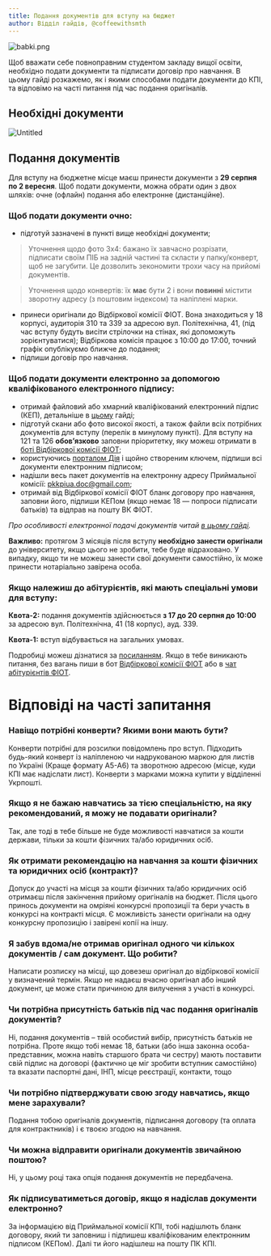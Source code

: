 ```yaml
---
title: Подання документів для вступу на бюджет
author: Відділ гайдів, @coffeewithsmth
---
```


![babki.png](https://imgur.com/a/TE5ZOMk)

Щоб вважати себе повноправним студентом закладу вищої освіти, необхідно подати документи та підписати договір про навчання. В цьому гайді розкажемо, як і якими способами подати документи до КПІ, та відповімо на часті питання під час подання оригіналів.

## Необхідні документи

![Untitled](https://s3-us-west-2.amazonaws.com/secure.notion-static.com/587952af-20c6-4248-9a9e-bee8d8a65c67/Untitled.png)

## Подання документів

Для вступу на бюджетне місце маєш принести документи з **29 серпня по 2 вересня**. Щоб подати документи, можна обрати один з двох шляхів: очне (офлайн) подання або електронне (дистанційне). 

### Щоб подати документи очно:

- підготуй зазначені в пункті вище необхідні документи;

> Уточнення щодо фото 3х4: бажано їх завчасно розрізати, підписати своїм ПІБ на задній частині та скласти у папку/конверт, щоб не загубити. Це дозволить зекономити трохи часу на прийомі документів.
> 

> Уточнення щодо конвертів: їх **має** бути 2 і вони **повинні** містити зворотну адресу (з поштовим індексом) та наліплені марки.
> 
- принеси оригінали до Відбіркової комісії ФІОТ. Вона знаходиться у 18 корпусі, аудиторія 310 та 339 за адресою вул. Політехнічна, 41, (під час вступу будуть висіти стрілочки на стінах, які допоможуть зорієнтуватися); Відбіркова комісія працює з 10:00 до 17:00, точний графік опублікуємо ближче до подання;
- підпиши договір про навчання.

### Щоб подати документи електронно за допомогою кваліфікованого електронного підпису:

- отримай файловий або хмарний кваліфікований електронний підпис (КЕП), детальніше в [цьому](https://telegra.ph/obtaining-digital-signature-from-privatbank-11-11) гайді;
- підготуй скани або фото високої якості, а також файли всіх потрібних документів для вступу (перелік в минулому пункті). Для вступу на 121 та 126 **обов’язково** заповни пріоритетку, яку можеш отримати в [боті Відбіркової комісії ФІОТ](https://t.me/fiot_help_bot);
- користуючись [порталом Дія](https://sign.diia.gov.ua/) і щойно створеним ключем, підпиши всі документи електронним підписом;
- надішли весь пакет документів на електронну адресу Приймальної комісії: [pkkpiua.doc@gmail.com](mailto:pkkpiua.doc@gmail.com);
- отримай від Відбіркової комісії ФІОТ бланк договору про навчання, заповни його, підпиши КЕПом (якщо немає 18 — попроси підписати батьків) та відправ на пошту ВК ФІОТ.

*Про особливості електронної подачі документів читай [в цьому гайді](https://telegra.ph/Osoblivostі-distancіjnogo-podannya-dokumentіv-07-26).*

**Важливо:** протягом 3 місяців після вступу **необхідно занести оригінали** до університету, якщо цього не зробити, тебе буде відраховано. У випадку, якщо ти не можеш занести свої документи самостійно, їх може принести нотаріально завірена особа.

### **Якщо належиш до абітурієнтів, які мають спеціальні умови для вступу:**

**Квота-2:** подання документів здійснюється **з 17 до 20 серпня до 10:00** за адресою вул. Політехнічна, 41 (18 корпус), ауд. 339. 

**Квота-1:** вступ відбувається на загальних умовах.

Подробиці можеш дізнатися за [посиланням](https://pk.kpi.ua/faq/). Якщо в тебе виникають питання, без вагань пиши в бот [Відбіркової комісії ФІОТ](https://t.me/fiot_help_bot) або в [чат абітурієнтів ФІОТ](https://t.me/abit_fict).

# Відповіді на часті запитання

### Навіщо потрібні конверти? Якими вони мають бути?

Конверти потрібні для розсилки повідомлень про вступ. Підходить будь-який конверт із наліпленою чи надрукованою маркою для листів по Україні (Краще формату А5-А6) та зворотною адресою (місце, куди КПІ має надіслати лист). Конверти з марками можна купити у відділенні Укрпошті.

### Якщо я не бажаю навчатись за тією спеціальністю, на яку рекомендований, я можу не подавати оригінали?

Так, але тоді в тебе більше не буде можливості навчатися за кошти держави, тільки за кошти фізичних та/або юридичних осіб.

### Як отримати рекомендацію на навчання за кошти фізичних та юридичних осіб (контракт)?

Допуск до участі на місця за кошти фізичних та/або юридичних осіб отримаєш після закінчення прийому оригіналів на бюджет. Після цього принось документи на омріяні конкурсні пропозиції та бери участь в конкурсі на контракті місця. Є можливість занести оригінали на одну конкурсну пропозицію і завірені копії на іншу.

### Я забув вдома/не отримав оригінал одного чи кількох документів / сам документ. Що робити?

Написати розписку на місці, що довезеш оригінал до відбіркової комісії у визначений термін. Якщо не надаєш вчасно оригінал або інший документ, це може стати причиною для вилучення з участі в конкурсі.

### Чи потрібна присутність батьків під час подання оригіналів документів?

Ні, подання документів – твій особистий вибір, присутність батьків не потрібна. Проте якщо тобі немає 18, батьки (або інша законна особа-представник, можна навіть старшого брата чи сестру) мають поставити свій підпис на договорі (фактично це міг зробити вступник самостійно) та вказати паспортні дані, ІНП, місце реєстрації, контакти, тощо

### Чи потрібно підтверджувати свою згоду навчатись, якщо мене зарахували?

Подання тобою оригіналів документів, підписання договору (та оплата для контрактників) і є твоєю згодою на навчання.

### Чи можна відправити оригінали документів звичайною поштою?

Ні, у цьому році така опція подання документів не передбачена.

### Як підписуватиметься договір, якщо я надіслав документи електронно?

За інформацією від Приймальної комісії КПІ, тобі надішлють бланк договору, який ти заповниш і підпишеш кваліфікованим електронним підписом (КЕПом). Далі ти його надішлеш на пошту ПК КПІ.